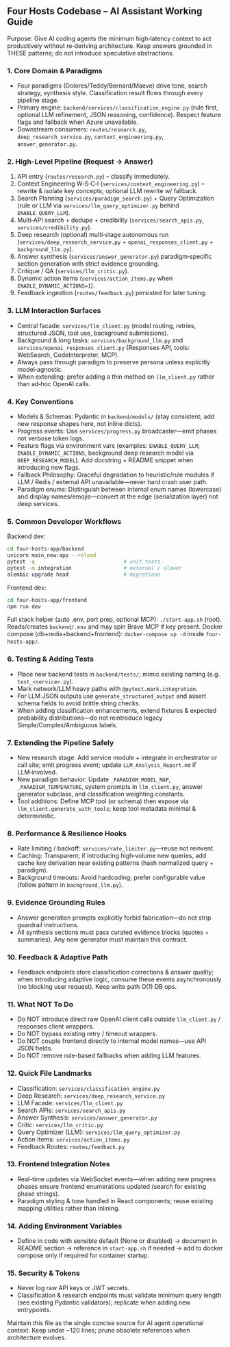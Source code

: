 ## Four Hosts Codebase – AI Assistant Working Guide

Purpose: Give AI coding agents the minimum high‑latency context to act productively without re‑deriving architecture. Keep answers grounded in THESE patterns; do not introduce speculative abstractions.

### 1. Core Domain & Paradigms
- Four paradigms (Dolores/Teddy/Bernard/Maeve) drive tone, search strategy, synthesis style. Classification result flows through every pipeline stage.
- Primary engine: `backend/services/classification_engine.py` (rule first, optional LLM refinement, JSON reasoning, confidence). Respect feature flags and fallback when Azure unavailable.
- Downstream consumers: `routes/research.py`, `deep_research_service.py`, `context_engineering.py`, `answer_generator.py`.

### 2. High-Level Pipeline (Request → Answer)
1. API entry (`routes/research.py`) – classify immediately.
2. Context Engineering W‑S‑C‑I (`services/context_engineering.py`) – rewrite & isolate key concepts; optional LLM rewrite w/ fallback.
3. Search Planning (`services/paradigm_search.py`) + Query Optimization (rule or LLM via `services/llm_query_optimizer.py` behind `ENABLE_QUERY_LLM`).
4. Multi‑API search + dedupe + credibility (`services/search_apis.py`, `services/credibility.py`).
5. Deep research (optional) multi‑stage autonomous run (`services/deep_research_service.py` + `openai_responses_client.py` + `background_llm.py`).
6. Answer synthesis (`services/answer_generator.py`) paradigm‑specific section generation with strict evidence grounding.
7. Critique / QA (`services/llm_critic.py`).
8. Dynamic action items (`services/action_items.py` when `ENABLE_DYNAMIC_ACTIONS=1`).
9. Feedback ingestion (`routes/feedback.py`) persisted for later tuning.

### 3. LLM Interaction Surfaces
- Central facade: `services/llm_client.py` (model routing, retries, structured JSON, tool use, background submissions).
- Background & long tasks: `services/background_llm.py` and `services/openai_responses_client.py` (Responses API, tools: WebSearch, CodeInterpreter, MCP).
- Always pass through paradigm to preserve persona unless explicitly model‑agnostic.
- When extending: prefer adding a thin method on `llm_client.py` rather than ad‑hoc OpenAI calls.

### 4. Key Conventions
- Models & Schemas: Pydantic in `backend/models/` (stay consistent; add new response shapes here, not inline dicts).
- Progress events: Use `services/progress.py` broadcaster—emit phases not verbose token logs.
- Feature flags via environment vars (examples: `ENABLE_QUERY_LLM`, `ENABLE_DYNAMIC_ACTIONS`, background deep research model via `DEEP_RESEARCH_MODEL`). Add docstring + README snippet when introducing new flags.
- Fallback Philosophy: Graceful degradation to heuristic/rule modules if LLM / Redis / external API unavailable—never hard crash user path.
- Paradigm enums: Distinguish between internal enum names (lowercase) and display names/emojis—convert at the edge (serialization layer) not deep services.

### 5. Common Developer Workflows
Backend dev:
```bash
cd four-hosts-app/backend
uvicorn main_new:app --reload
pytest -q                             # unit tests
pytest -m integration                 # external / slower
alembic upgrade head                  # migrations
```
Frontend dev:
```bash
cd four-hosts-app/frontend
npm run dev
```
Full stack helper (auto .env, port prep, optional MCP): `./start-app.sh` (root). Reads/creates `backend/.env` and may spin Brave MCP if key present.
Docker compose (db+redis+backend+frontend): `docker-compose up -d` inside `four-hosts-app/`.

### 6. Testing & Adding Tests
- Place new backend tests in `backend/tests/`; mimic existing naming (e.g. `test_<service>.py`).
- Mark network/LLM heavy paths with `@pytest.mark.integration`.
- For LLM JSON outputs use `generate_structured_output` and assert schema fields to avoid brittle string checks.
- When adding classification enhancements, extend fixtures & expected probability distributions—do not reintroduce legacy Simple/Complex/Ambiguous labels.

### 7. Extending the Pipeline Safely
- New research stage: Add service module + integrate in orchestrator or call site; emit progress event; update `LLM_Analysis_Report.md` if LLM‑involved.
- New paradigm behavior: Update `_PARADIGM_MODEL_MAP`, `_PARADIGM_TEMPERATURE`, system prompts in `llm_client.py`, answer generator subclass, and classification weighting constants.
- Tool additions: Define MCP tool (or schema) then expose via `llm_client.generate_with_tools`; keep tool metadata minimal & deterministic.

### 8. Performance & Resilience Hooks
- Rate limiting / backoff: `services/rate_limiter.py`—reuse not reinvent.
- Caching: Transparent; if introducing high‑volume new queries, add cache key derivation near existing patterns (hash normalized query + paradigm).
- Background timeouts: Avoid hardcoding; prefer configurable value (follow pattern in `background_llm.py`).

### 9. Evidence Grounding Rules
- Answer generation prompts explicitly forbid fabrication—do not strip guardrail instructions.
- All synthesis sections must pass curated evidence blocks (quotes + summaries). Any new generator must maintain this contract.

### 10. Feedback & Adaptive Path
- Feedback endpoints store classification corrections & answer quality; when introducing adaptive logic, consume these events asynchronously (no blocking user request). Keep write path O(1) DB ops.

### 11. What NOT To Do
- Do NOT introduce direct raw OpenAI client calls outside `llm_client.py` / responses client wrappers.
- Do NOT bypass existing retry / timeout wrappers.
- Do NOT couple frontend directly to internal model names—use API JSON fields.
- Do NOT remove rule-based fallbacks when adding LLM features.

### 12. Quick File Landmarks
- Classification: `services/classification_engine.py`
- Deep Research: `services/deep_research_service.py`
- LLM Facade: `services/llm_client.py`
- Search APIs: `services/search_apis.py`
- Answer Synthesis: `services/answer_generator.py`
- Critic: `services/llm_critic.py`
- Query Optimizer (LLM): `services/llm_query_optimizer.py`
- Action Items: `services/action_items.py`
- Feedback Routes: `routes/feedback.py`

### 13. Frontend Integration Notes
- Real-time updates via WebSocket events—when adding new progress phases ensure frontend enumerations updated (search for existing phase strings).
- Paradigm styling & tone handled in React components; reuse existing mapping utilities rather than inlining.

### 14. Adding Environment Variables
- Define in code with sensible default (None or disabled) → document in README section → reference in `start-app.sh` if needed → add to docker compose only if required for container startup.

### 15. Security & Tokens
- Never log raw API keys or JWT secrets.
- Classification & research endpoints must validate minimum query length (see existing Pydantic validators); replicate when adding new entrypoints.

Maintain this file as the single concise source for AI agent operational context. Keep under ~120 lines; prune obsolete references when architecture evolves.
